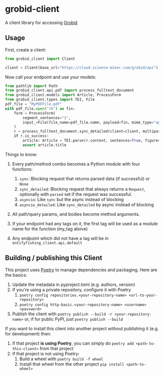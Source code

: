 # grobid-client
A client library for accessing [Grobid](https://github.com/kermitt2/grobid)

## Usage
First, create a client:

```python
from grobid_client import Client

client = Client(base_url="https://cloud.science-miner.com/grobid/api")
```

Now call your endpoint and use your models:

```python
from pathlib import Path
from grobid_client.api.pdf import process_fulltext_document
from grobid_client.models import Article, ProcessForm
from grobid_client.types import TEI, File
pdf_file = "MyPDFFile.pdf"
with pdf_file.open("rb") as fin:
    form = ProcessForm(
        segment_sentences="1",
        input_=File(file_name=pdf_file.name, payload=fin, mime_type="application/pdf),
    )
    r = process_fulltext_document.sync_detailed(client=client, multipart_data=form)
    if r.is_success:
        article: Article = TEI.parse(r.content, sentences=True, figures=False)
        assert article.title

```

Things to know:
1. Every path/method combo becomes a Python module with four functions:
    1. `sync`: Blocking request that returns parsed data (if successful) or `None`
    1. `sync_detailed`: Blocking request that always returns a `Request`, optionally with `parsed` set if the request was successful.
    1. `asyncio`: Like `sync` but the async instead of blocking
    1. `asyncio_detailed`: Like `sync_detailed` by async instead of blocking

1. All path/query params, and bodies become method arguments.
1. If your endpoint had any tags on it, the first tag will be used as a module name for the function (my_tag above)
1. Any endpoint which did not have a tag will be in `entifyfishing_client.api.default`

## Building / publishing this Client
This project uses [Poetry](https://python-poetry.org/) to manage dependencies  and packaging.  Here are the basics:
1. Update the metadata in pyproject.toml (e.g. authors, version)
1. If you're using a private repository, configure it with Poetry
    1. `poetry config repositories.<your-repository-name> <url-to-your-repository>`
    1. `poetry config http-basic.<your-repository-name> <username> <password>`
1. Publish the client with `poetry publish --build -r <your-repository-name>` or, if for public PyPI, just `poetry publish --build`

If you want to install this client into another project without publishing it (e.g. for development) then:
1. If that project **is using Poetry**, you can simply do `poetry add <path-to-this-client>` from that project
1. If that project is not using Poetry:
    1. Build a wheel with `poetry build -f wheel`
    1. Install that wheel from the other project `pip install <path-to-wheel>`

